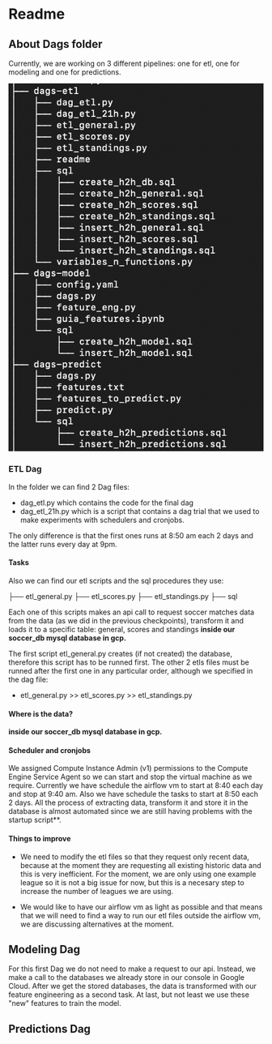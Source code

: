 # Readme

## About Dags folder
Currently, we are working on 3 different pipelines: one for etl, one for modeling and one for predictions.

![directory](https://raw.githubusercontent.com/JulioLezamaAmastalli/ubiquitous-goggles/main/Dags/tree.png)

### ETL Dag

In the folder we can find 2 Dag files:
+ dag_etl.py which contains the code for the final dag 
+ dag_etl_21h.py which is a script that contains a dag trial that we used to make experiments with schedulers and cronjobs.

The only difference is that the first ones runs at 8:50 am each 2 days and the latter runs every day at 9pm.

#### Tasks

Also we can find our etl scripts and the sql procedures they use:

├── etl_general.py
├── etl_scores.py
├── etl_standings.py
├── sql

Each one of this scripts makes an api call to request soccer matches data from the data (as we did in the previous checkpoints), transform it and loads it to a specific table: general, scores and standings **inside our soccer_db mysql database in gcp.**

The first script etl_general.py creates (if not created) the database, therefore this script has to be runned first. The other 2 etls files must be runned after the first one in any particular order, although we specified in the dag file:

+ etl_general.py >>  etl_scores.py >> etl_standings.py

#### Where is the data?

**inside our soccer_db mysql database in gcp.**

#### Scheduler and cronjobs

We assigned Compute Instance Admin (v1) permissions to the Compute Engine Service Agent so we can start and stop the virtual machine as we require. Currently we have schedule the airflow vm to start at 8:40 each day and stop at 9:40 am. Also we have schedule the tasks to start at 8:50 each 2 days.  All the process of extracting data, transform it and store it in the database is almost automated since we are still having problems with the startup script**.

#### Things to improve

+ We need to modify the etl files so that they request only recent data, because at the moment they are requesting all existing historic data and this is very inefficient. For the moment, we are only using one example league so it is not a big issue for now, but this is a necesary step to increase the number of leagues we are using.

+ We would like to have our airflow vm as light as possible and that means that we will need to find a way to run our etl files outside the airflow vm, we are discussing alternatives at the moment.


## Modeling Dag

For this first Dag we do not need to make a request to our api. Instead, we make a call to the databases we already store in our console in Google Cloud. After we get the stored databases, the data is transformed with our feature engineering as a second task. At last, but not least we use these "new" features to train the model.

## Predictions Dag

